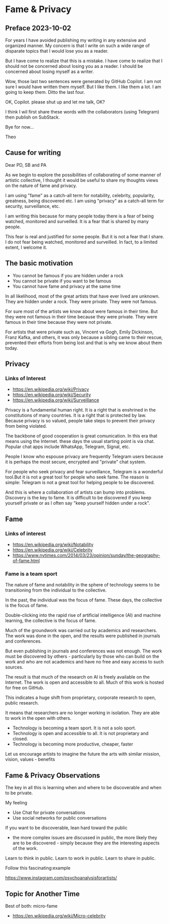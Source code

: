 # Fame & Privacy

## Preface 2023-10-02

For years I have avoided publishing my writing in any extensive and organized manner. My concern is that I write on such a wide range of disparate topics that I would lose you as a reader.

But I have come to realize that this is a mistake. I have come to realize that I should not be concerned about losing you as a reader. I should be concerned about losing myself as a writer.

Wow, those last two sentences were generated by GitHub Copilot. I am not sure I would have written them myself. But I like them. I like them a lot. I am going to keep them. Ditto the last four.

OK, Copilot. please shut up and let me talk, OK?

I think I wil first share these words with the collaborators (using Telegram) then publish on SubStack.

Bye for now...

Theo


## Cause for writing

Dear PD, SB and PA

As we begin to explore the possibilities of collaborating of some manner of artistic collective, I thought it would be useful to share my thoughts views on the nature of fame and privacy.

I am using "fame" as a catch-all term for notability, celebrity, popularity, greatness, being discovered etc. I am using "privacy" as a catch-all term for security, surveillance, etc.

I am writing this because for many people today there is a fear of being watched, monitored and surveilled. It is a fear that is shared by many people.

This fear is real and justified for some people. But it is not a fear that I share. I do not fear being watched, monitored and surveilled. In fact, to a limited extent, I welcome it.


## The basic motivation

* You cannot be famous if you are hidden under a rock
* You cannot be private if you want to be famous
* You cannot have fame and privacy at the same time

In all likelihood, most of the great artists that have ever lived are unknown. They are hidden under a rock. They were private. They were not famous.

For sure most of the artists we know about were famous in their time. But they were not famous in their time because they were private. They were famous in their time because they were not private.

For artists that were private such as, Vincent va Gogh, Emily Dickinson, Franz Kafka, and others, it was only because a sibling came to their rescue, prevented their efforts from being lost and that is why we know about them today.



## Privacy

### Links of Interest

* https://en.wikipedia.org/wiki/Privacy
* https://en.wikipedia.org/wiki/Security
* https://en.wikipedia.org/wiki/Surveillance

Privacy is a fundamental human right. It is a right that is enshrined in the constitutions of many countries. It is a right that is protected by law. Because privacy is so valued, people take steps to prevent their privacy from being violated.

The backbone of good cooperation is great comunication. In this era that means using the Internet. these days the usual starting point is via chat. Popular chat apps include WhatsApp, Telegram, Signal, etc.

People I know who espouse privacy are frequently Telegram users because it is perhaps the most secure, encrypted and "private" chat system.

For people who seek privacy and fear surveillance, Telegram is a wonderful tool.But it is not a great tool for people who seek fame. The reason is simple: Telegram is not a great tool for helping people to be discovered.

And this is where a collaboration of artists can bump into problems.
Discovery is the key to fame. It is difficult to be discovered if you keep yourself private or as I often say "keep yourself hidden under a rock".


## Fame

### Links of interest

* https://en.wikipedia.org/wiki/Notability
* https://en.wikipedia.org/wiki/Celebrity
* https://www.nytimes.com/2014/03/23/opinion/sunday/the-geography-of-fame.html

### Fame is a team sport

The nature of fame and notability in the sphere of technology seems to be transitioning from the individual to the collective.

In the past, the individual was the focus of fame. These days, the collective is the focus of fame.

Double-clicking into the rapid rise of artificial intelligence (AI) and machine learning, the collective is the focus of fame.

Much of the groundwork was carried out by academics and researchers. The work was done in the open, and the results were published in journals and conferences.

But even publishing in journals and conferences was not enough. The work must be discovered by others -  particularly by those who can build on the work and who are not academics and have no free and easy access to such sources.

The result is that much of the research on AI is freely available on the Internet. The work is open and accessible to all. Much of this work is hosted for free on GitHub.

This indicates a huge shift from proprietary, corporate research to open, public research.

It means that researchers are no longer working in isolation. They are able to work in the open with others.

* Technology is becoming a team sport. It is not a solo sport.
* Technology is open and accessible to all. It is not proprietary and closed.
* Technology is becoming more productive, cheaper, faster

Let us encourage artists to imagine the future the arts with similar mission, vision, values - benefits


## Fame & Privacy Observations

The key in all this is learning when and where to be discoverable and when to be private.

My feeling
* Use Chat for private conversations
* Use social networks for public conversations

If you want to be discoverable, lean hard toward the public
* the more complex issues are discussed in public, the more likely they are to be discovered - simply because they are the interesting aspects of the work.

Learn to think in public. Learn to work in public. Learn to share in public.

Follow this fascinating:example

https://www.instagram.com/psychoanalysisforartists/


## Topic for Another Time

Best of both: micro-fame

* https://en.wikipedia.org/wiki/Micro-celebrity




